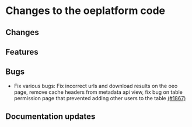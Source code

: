 <!--
SPDX-FileCopyrightText: 2025 Jonas Huber <https://github.com/jh-RLI> © Reiner Lemoine Institut

SPDX-License-Identifier: CC0-1.0
-->

# Changes to the oeplatform code

## Changes

## Features

## Bugs

- Fix various bugs: Fix incorrect urls and download results on the oeo page, remove cache headers from metadata api view, fix bug on table permission page that prevented adding other users to the table [(#1867)](https://github.com/OpenEnergyPlatform/oeplatform/pull/1867)

## Documentation updates
